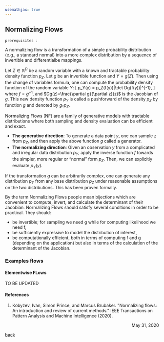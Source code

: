 ```yaml
---
usemathjax: true
---
```


## Normalizing Flows

```shell
prerequisites : 
```

A normalizing flow is a transformation of a simple probability distribution (e.g., a standard normal) into a more complex distribution by a sequence of invertible and differentialbe mappings.

Let $Z\in \mathbb{R}^D$ be a random variable with a known and tractable probability density function $p_Z$. Let $g$ be an invertible function and $Y=g(Z)$. Then using the change of variables formula, one can compute the probability density function of the random variable $Y$:
\[
    p_Y(y) = p_Z(f(y))|\det Dg(f(y))|^{-1},
\]
where $f = g^{-1}$, and $Dg(z)=\frac{\partial g}{\partial z}(z)$ is the Jacobian of $g$. This new density function $p_Y$ is called a pushforward of the density $p_Z$ by function $g$ and denoted by $g_* p_Z$. 

Normalizing Flows (NF) are a family of generative models with tractable distributions where both sampling and density evaluation can be efficient and exact. 
* **The generative direction**: To generate a data point $y$, one can sample $z$ from $p_Z$, and then apply the above function $g$ called a generator.
* **The normalizing direction**: Given an observation $y$ from a complicated and irregular data distribution $p_Y$, apply the inverse function $f$ towards the simpler, more regular or “normal” form $p_Z$. Then, we can explicitly evaluate $p_Y(y)$. 

If the transformation $g$ can be arbitrarily complex, one can generate any distribution $p_Y$ from any base distribution $p_Z$ under reasonable assumptions on the two distributions. This has been proven formally.

By the term Normalizing Flows people mean bijections which are convenient to compute, invert, and calculate the determinant of their Jacobian. Normalizing Flows should satisfy several conditions in order to be practical. They should:
* be invertible; for sampling we need g while for computing likelihood we need f,
* be sufficiently expressive to model the distribution of interest,
* be computationally efficient, both in terms of computing f and g (depending on the application) but also in terms of the calculation of the determinant of the Jacobian.

### Examples flows
#### Elementwise FLows
TO BE UPDATED

#### References
1. Kobyzev, Ivan, Simon Prince, and Marcus Brubaker. "Normalizing flows: An introduction and review of current methods." IEEE Transactions on Pattern Analysis and Machine Intelligence (2020).

<div style="text-align: right"> May 31, 2020 </div>

[<u>back</u>](../../ML.md)